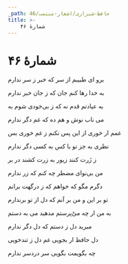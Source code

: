 ```yaml
---
_path: حافظ-شیرازی/اشعار-منتسب/46
title: >-
    شمارهٔ ۴۶
---
```

# شمارهٔ ۴۶

<div class="b" id="bn1"><div class="m1"><p>برو ای طبیبم از سر که خبر ز سر ندارم</p></div>
<div class="m2"><p>به خدا رها کنم جان که ز جان خبر ندارم</p></div></div>
<div class="b" id="bn2"><div class="m1"><p>به عیادتم قدم نه که ز بی‌خودی شوم به</p></div>
<div class="m2"><p>می ناب نوش و هم ده که غم دگر ندارم</p></div></div>
<div class="b" id="bn3"><div class="m1"><p>غمم ار خوری از این پس نکنم ز غم خوری بس</p></div>
<div class="m2"><p>نظری به جز تو با کس به کسی دگر ندارم</p></div></div>
<div class="b" id="bn4"><div class="m1"><p>ز زَرت کنند زیور به زرت کشند در بر</p></div>
<div class="m2"><p>من بی‌نوای مضطر چه کنم که زر ندارم</p></div></div>
<div class="b" id="bn5"><div class="m1"><p>دگرم مگو که خواهم که ز درگهت برانم</p></div>
<div class="m2"><p>تو بر این و من بر آنم که دل از تو برندارم</p></div></div>
<div class="b" id="bn6"><div class="m1"><p>به من ار چه میْ‌پرستم مدهید می به دستم</p></div>
<div class="m2"><p>مبرید دل ز دستم که دل دگر ندارم</p></div></div>
<div class="b" id="bn7"><div class="m1"><p>دل حافظ ار بجویی غم دل ز تندخویی</p></div>
<div class="m2"><p>چه بگویمت بگویی سر دردسر ندارم</p></div></div>
